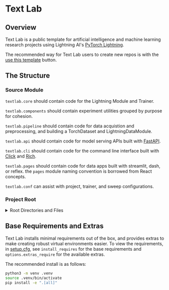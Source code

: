 # Text Lab

## Overview

Text Lab is a public template for artificial intelligence and machine learning research projects using Lightning AI's [PyTorch Lightning](https://lightning.ai/docs/pytorch/stable/).

The recommended way for Text Lab users to create new repos is with the [use this template](https://docs.github.com/en/repositories/creating-and-managing-repositories/creating-a-repository-from-a-template) button.

## The Structure

### Source Module

`textlab.core` should contain code for the Lightning Module and Trainer.

`textlab.components` should contain experiment utilities grouped by purpose for cohesion.

`textlab.pipeline` should contain code for data acquistion and preprocessing, and building a TorchDataset and LightningDataModule.

`textlab.api` should contain code for model serving APIs built with [FastAPI](https://fastapi.tiangolo.com/project-generation/#machine-learning-models-with-spacy-and-fastapi).

`textlab.cli` should contain code for the command line interface built with [Click](https://click.palletsprojects.com/en/8.1.x/) and [Rich](https://rich.readthedocs.io/en/stable/).

`textlab.pages` should contain code for data apps built with streamlit, dash, or reflex. the `pages` module naming convention is borrowed from React concepts.

`textlab.conf` can assist with project, trainer, and sweep configurations.

### Project Root

<details>
    <summary>Root Directories and Files</summary>
    <br>

`app.py` is the Lightning App.

`assets` directory contains CSS and images for pages.

`data` directory should be used to cache the TorchDataset and training splits locally if the size of the dataset allows for local storage. additionally, this directory should be used to cache predictions during HPO sweeps.

`docs` directory should be used to store technical documentation.

`logs` directory will store logs generated from experiment managers and profilers.

`models` directory will store training checkpoints and the pre-trained production model.

`notebooks` directory can be used to present exploratory data analysis, explain math concepts, and create a presentation notebook to accompany a conference style paper.

`requirements` directory should mirror base requirements and extras found in setup.cfg. the requirements directory and _requirements.txt_ at root are required by the basic CircleCI GitHub Action.

`tests` module contains unit and integration tests targeted by pytest.

`.lightning` and `.lightningignore` are used by Lightning as config files.

`setup.py` `setup.cfg` `pyproject.toml` and `MANIFEST.ini` assist with packaging the Python project.

`.pre-commit-config.yaml` is required by pre-commit to install its git-hooks.

</details>

## Base Requirements and Extras

Text Lab installs minimal requirements out of the box, and provides extras to make creating robust virtual environments easier. To view the requirements, in [setup.cfg](setup.cfg), see `install_requires` for the base requirements and `options.extras_require` for the available extras.

The recommended install is as follows:

```sh
python3 -m venv .venv
source .venv/bin/activate
pip install -e ".[all]"
```
